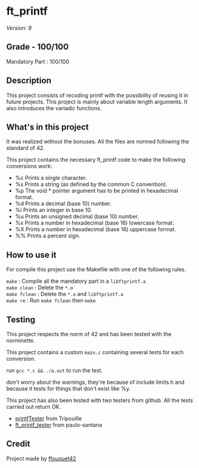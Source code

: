 # ft_printf

*Version: 9*

## Grade - 100/100

Mandatory Part : 100/100  

## Description

This project consists of recoding printf with the possibility of reusing it in future projects. This project is mainly about variable length arguments. It also introduces the variadic functions.

## What's in this project

It was realized without the bonuses. All the files are normed following the standard of 42.  

This project contains the necessary ft_printf code to make the following conversions work:

* %c Prints a single character.
* %s Prints a string (as defined by the common C convention).
* %p The void * pointer argument has to be printed in hexadecimal format.
* %d Prints a decimal (base 10) number.
* %i Prints an integer in base 10.
* %u Prints an unsigned decimal (base 10) number.
* %x Prints a number in hexadecimal (base 16) lowercase format.
* %X Prints a number in hexadecimal (base 16) uppercase format.
* %% Prints a percent sign.

## How to use it

For compile this project use the Makefile with one of the following rules.

`make` : Compile all the mandatory part in a `libftprintf.a`   
`make clean` : Delete the `*.o`  
`make fclean` : Delete the `*.o` and `libftprintf.a`  
`make re` : Run `make fclean` then `make`  

## Testing

This project respects the norm of 42 and has been tested with the norminette.  

This project contains a custom `main.c` containing several tests for each conversion.

run `gcc *.c && ./a.out` to run the test.

don't worry about the warnings, they're because of include limits.h and because it tests for things that don't exist like %y.

This project has also been tested with two testers from github. All the tests carried out return OK.  

* [printfTester](https://github.com/Tripouille/printfTester) from Tripouille  
* [ft_printf_tester](https://github.com/paulo-santana/ft_printf_tester) from paulo-santana  

## Credit

Project made by [ffouquet42](https://github.com/ffouquet42)